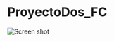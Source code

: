 # ProyectoDos_FC

![Screen shot](https://github.com/AlejandroEndo/ProyectoDos_FC/data/result/ss.jpg)
